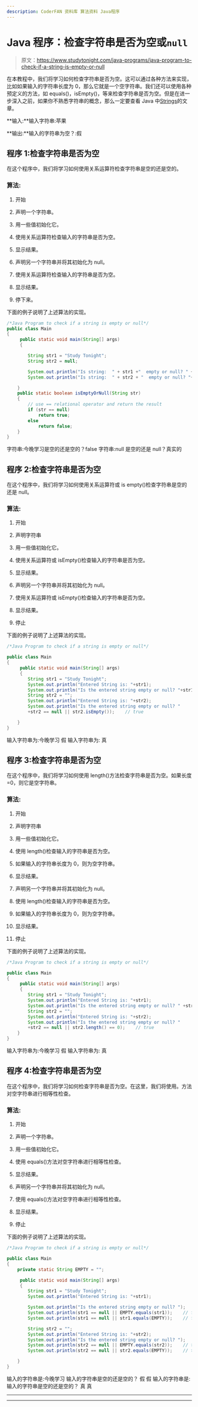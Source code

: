 ```yaml
---
description: CoderFAN 资料库 算法资料 Java程序
---
```


# Java 程序：检查字符串是否为空或`null`

> 原文：<https://www.studytonight.com/java-programs/java-program-to-check-if-a-string-is-empty-or-null>

在本教程中，我们将学习如何检查字符串是否为空。这可以通过各种方法来实现，比如如果输入的字符串长度为 0，那么它就是一个空字符串。我们还可以使用各种预定义的方法，如 equals()，isEmpty()，等来检查字符串是否为空。但是在进一步深入之前，如果你不熟悉字符串的概念，那么一定要查看 Java 中[Strings](https://www.studytonight.com/java/string-handling-in-java.php)的文章。

**输入:**输入字符串:苹果

**输出:**输入的字符串为空？:假

## 程序 1:检查字符串是否为空

在这个程序中，我们将学习如何使用关系运算符检查字符串是空的还是空的。

### 算法:

1.  开始

2.  声明一个字符串。

3.  用一些值初始化它。

4.  使用关系运算符检查输入的字符串是否为空。

5.  显示结果。

6.  声明另一个字符串并将其初始化为 null。

7.  使用关系运算符检查输入的字符串是否为空。

8.  显示结果。

9.  停下来。

下面的例子说明了上述算法的实现。

```java
/*Java Program to check if a string is empty or null*/
public class Main
{  
     public static void main(String[] args) 
     {  

        String str1 = "Study Tonight"; 
        String str2 = null; 

        System.out.println("Is string:  " + str1 +"  empty or null? " + isEmptyOrNull(str1)); 
        System.out.println("Is string:  " + str2 + "  empty or null? "+ isEmptyOrNull(str2)); 

    } 
    public static boolean isEmptyOrNull(String str) 
    { 
        // use == relational operator and return the result 
        if (str == null) 
            return true; 
        else
            return false; 
    }          
} 
```

字符串:今晚学习是空的还是空的？false
字符串:null 是空的还是 null？真实的

## 程序 2:检查字符串是否为空

在这个程序中，我们将学习如何使用关系运算符或 is empty()检查字符串是空的还是 null。

### 算法:

1.  开始

2.  声明字符串

3.  用一些值初始化它。

4.  使用关系运算符或 isEmpty()检查输入的字符串是否为空。

5.  显示结果。

6.  声明另一个字符串并将其初始化为 null。

7.  使用关系运算符或 isEmpty()检查输入的字符串是否为空。

8.  显示结果。

9.  停止

下面的例子说明了上述算法的实现。

```java
/*Java Program to check if a string is empty or null*/

public class Main  
{  
     public static void main(String[] args) 
     {  
        String str1 = "Study Tonight";
        System.out.println("Entered String is: "+str1);
        System.out.println("Is the entered string empty or null? "+str1 == null || str1.isEmpty());    //false
        String str2 = ""; 
        System.out.println("Entered String is: "+str2);
        System.out.println("Is the entered string empty or null? "
        +str2 == null || str2.isEmpty());    // true

    } 
} 
```

输入字符串为:今晚学习
假
输入字符串为:
真

## 程序 3:检查字符串是否为空

在这个程序中，我们将学习如何使用 length()方法检查字符串是否为空。如果长度=0，则它是空字符串。

### 算法:

1.  开始

2.  声明字符串

3.  用一些值初始化它。

4.  使用 length()检查输入的字符串是否为空。

5.  如果输入的字符串长度为 0，则为空字符串。

6.  显示结果。

7.  声明另一个字符串并将其初始化为 null。

8.  使用 length()检查输入的字符串是否为空。

9.  如果输入的字符串长度为 0，则为空字符串。

10.  显示结果。

11.  停止

下面的例子说明了上述算法的实现。

```java
/*Java Program to check if a string is empty or null*/

public class Main  
{  
     public static void main(String[] args) 
     {  
        String str1 = "Study Tonight";
        System.out.println("Entered String is: "+str1);
        System.out.println("Is the entered string empty or null? " +str1 == null || str1.length() == 0);    //false
        String str2 = ""; 
        System.out.println("Entered String is: "+str2);
        System.out.println("Is the entered string empty or null? "
        +str2 == null || str2.length() == 0);    // true
    } 
} 
```

输入字符串为:今晚学习
假
输入字符串为:
真

## 程序 4:检查字符串是否为空

在这个程序中，我们将学习如何检查字符串是否为空。在这里，我们将使用。方法对空字符串进行相等性检查。

### 算法:

1.  开始

2.  声明一个字符串。

3.  用一些值初始化它。

4.  使用 equals()方法对空字符串进行相等性检查。

5.  显示结果。

6.  声明另一个字符串并将其初始化为 null。

7.  使用 equals()方法对空字符串进行相等性检查。

8.  显示结果。

9.  停止

下面的例子说明了上述算法的实现。

```java
/*Java Program to check if a string is empty or null*/

public class Main  
{  
    private static String EMPTY = "";

     public static void main(String[] args) 
     {  
        String str1 = "Study Tonight";
        System.out.println("Entered String is: "+str1);

        System.out.println("Is the entered string empty or null? ");
        System.out.println(str1 == null || EMPTY.equals(str1));    // false
        System.out.println(str1 == null || str1.equals(EMPTY));    // false

        String str2 = ""; 
        System.out.println("Entered String is: "+str2);
        System.out.println("Is the entered string empty or null? ");
        System.out.println(str2 == null || EMPTY.equals(str2));    // true
        System.out.println(str2 == null || str2.equals(EMPTY));    // true        

    } 
} 
```

输入的字符串是:今晚学习
输入的字符串是空的还是空的？
假
假
输入的字符串是:
输入的字符串是空的还是空的？
真
真

* * *

* * *